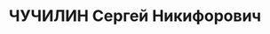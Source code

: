 ---
title: ЧУЧИЛИН Сергей Никифорович
description: "Род. в 1900, Самарская губ. Машинист в депо станции Иланская КЖД. Арестован\
  \ 27.03.1931. Обвинение в АСА. Осужден 31.03.1931 транспортным линейным судом Томской\
  \ ж. д. на 3 года концлагерей. Помощник машиниста в депо станции Иланская. Арестован\
  \ 28.04.1934. Обвинение по ст. 58-11 УК РСФСР. Дело прекращено 15.05.1934 ОДТО ОГПУ\
  \ станции Красноярск по реабилитирующим основаниям (ст. 202 п. 2 УПК РСФСР), из-под\
  \ стражи освобожден. \n  Арестован 26.02.1937. Обв.: террористическая деятельность.\
  \ Приговор: ВК ВС СССР, 15.07.1938 – ВМН. Расстрелян 15.07.1938, в г. Красноярске.\
  \ \n  Реабилитирован Прокуратурой Красноярского края 16.02.1993 и 15.03.1958 ВК\
  \ ВС СССР [2 реабилитации]"
---